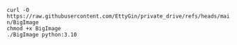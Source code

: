 `curl -O https://raw.githubusercontent.com/EttyGin/private_drive/refs/heads/main/BigImage` \
`chmod +x BigImage` \
`./BigImage python:3.10`
